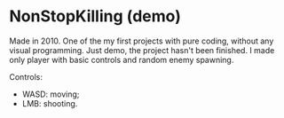 # NonStopKilling (demo)

Made in 2010.
One of the my first projects with pure coding, without any visual programming.
Just demo, the project hasn't been finished. I made only player with basic controls and random enemy spawning.

Controls:
* WASD: moving;
* LMB: shooting.
